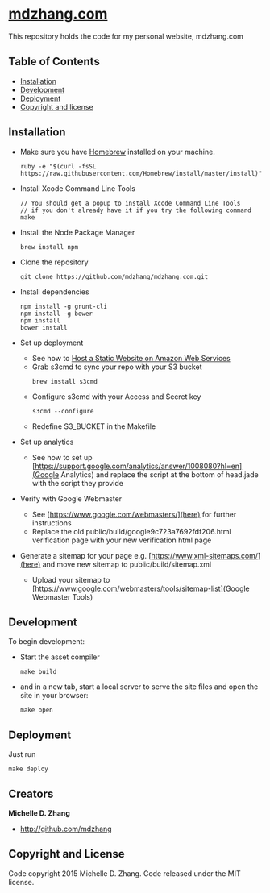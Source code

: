 # [mdzhang.com](mdzhang.com)

This repository holds the code for my personal website, mdzhang.com

## Table of Contents

* [Installation](#installation)
* [Development](#development)
* [Deployment](#deployment)
* [Copyright and license](#copyright-and-license)

## Installation

* Make sure you have [Homebrew](http://brew.sh/) installed on your machine.
    ```
    ruby -e "$(curl -fsSL https://raw.githubusercontent.com/Homebrew/install/master/install)"
    ```

* Install Xcode Command Line Tools
    ```
    // You should get a popup to install Xcode Command Line Tools
    // if you don't already have it if you try the following command
    make
    ```

* Install the Node Package Manager
    ```
    brew install npm
    ```

* Clone the repository
    ```
    git clone https://github.com/mdzhang/mdzhang.com.git
    ```

* Install dependencies
    ```
    npm install -g grunt-cli
    npm install -g bower
    npm install
    bower install
    ```

* Set up deployment
  * See how to [Host a Static Website on Amazon Web Services](http://docs.aws.amazon.com/gettingstarted/latest/swh/website-hosting-intro.html)
  * Grab s3cmd to sync your repo with your S3 bucket
      ```
      brew install s3cmd
      ```
  * Configure s3cmd with your Access and Secret key
      ```
      s3cmd --configure
      ```
  * Redefine S3_BUCKET in the Makefile

* Set up analytics
  * See how to set up [https://support.google.com/analytics/answer/1008080?hl=en](Google Analytics) and replace the script at the bottom of head.jade with the script they provide

* Verify with Google Webmaster
  * See [https://www.google.com/webmasters/](here) for further instructions
  * Replace the old public/build/google9c723a7692fdf206.html verification page with your new verification html page

* Generate a sitemap for your page e.g. [https://www.xml-sitemaps.com/](here) and move new sitemap to public/build/sitemap.xml
  * Upload your sitemap to [https://www.google.com/webmasters/tools/sitemap-list](Google Webmaster Tools)

## Development

To begin development:

* Start the asset compiler
    ```
    make build
    ```

* and in a new tab, start a local server to serve the site files and open the site in your browser:
    ```
    make open
    ```

## Deployment

Just run

```
make deploy
```

## Creators

**Michelle D. Zhang**

  * <http://github.com/mdzhang>

## Copyright and License

Code copyright 2015 Michelle D. Zhang. Code released under the MIT license.
